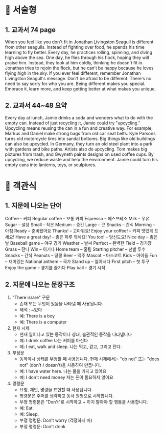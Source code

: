 # 🌱 서술형 
## 1. 교과서 74 page
When you feel like you don't fit in
Jonathan Livingston Seagull is different from other seagulls. Instead of fighting over food, he spends his time learning to fly better. Every day, he practices rolling, spinning, and diving high above the sea. One day, he flies through his flock, hoping they will praise him. Instead, they look at him coldly, thinking he doesn't fit in. Jonathan tries to rejoin the flock, but he can't be happy because he loves flying high in the sky.
If you ever feel different, remember Jonathan Livingston Seagull's message. Don't be afraid to be different. There's no need to say sorry for who you are. Being different makes you special. Embrace it, learn more, and keep getting better at what makes you unique.
## 2. 교과서 44~48 요약
   Every day at lunch, Jamie drinks a soda and wonders what to do with the empty can. Instead of just recycling it, Jamie could try "upcycling." Upcycling means reusing the can in a fun and creative way.
For example, Markus and Daniel make strong bags from old car seat belts. Kyle Parsons turns old motorcycle tires into sandal bottoms. Big things like old buildings can also be upcycled. In Germany, they turn an old steel plant into a park with gardens and bike paths.
Artists also do upcycling. Tom makes big pictures from trash, and Gwyneth paints designs on used coffee cups.
By upcycling, we reduce waste and help the environment. Jamie could turn his empty cans into lanterns, toys, or sculptures.

# 🌱 객관식 
## 1. 지문에 나오는 단어
Coffee – 커피
Regular coffee – 보통 커피
Espresso – 에스프레소
Milk – 우유
Sugar – 설탕
Small – 작은
Medium – 중간
Large – 큰
Snacks – 간식
Morning – 아침
Ready – 준비됐어요
Thanks! – 고마워요!
Enjoy your coffee! – 커피 맛있게 드세요!
Have a great day! – 좋은 하루 되세요!
You too! – 당신도요!
Nice day – 좋은 날
Baseball game – 야구 경기
Weather – 날씨
Perfect – 완벽한
Field – 경기장
Grass – 잔디
Win – 이기다
Home team – 홈팀
Starting pitcher – 선발 투수
Snacks – 간식
Peanuts – 땅콩
Beer – 맥주
Mascot – 마스코트
Kids – 아이들
Fun – 재미있는
National anthem – 국가
Stand up – 일어서다
First pitch – 첫 투구
Enjoy the game – 경기를 즐기다
Play ball – 경기 시작

## 2. 지문에 나오는 문장구조
1. "There is/are" 구문
   - 존재 또는 무엇이 있음을 나타낼 때 사용됩니다.
   - 해석 : ~있다
   - 예: There is a boy
   - 예: There is a computer
2. 현재 시제
   - 현재 일어나고 있는 동작이나 상태, 습관적인 동작을 나타냅니다
   - 예: I drink coffee 나는 커피를 마신다
   - 예: I eat, walk and sleep. 나는 먹고, 걷고, 그리고 잔다.
3. 부정문
   - 동작이나 상태를 부정할 때 사용됩니다. 현재 시제에서는 "do not" 또는 "does not" (don't / doesn't)을 사용하여 만듭니다.
   - 예: I have water here. 나는 물을 가지고 있어요
   - 예: I don't need money 저는 돈이 필요하지 않아요
4. 명령문
   - 요청, 제안, 명령을 표현할 때 사용됩니다.
   - 명령문은 주어를 생략하고 동사 원형으로 시작합니다.
   - 부정 명령문은 "Don't"로 시작하고 + 하지 말아야 할 행동을 사용합니다.
   - 예: Eat.
   - 예: Sleep.
   - 부정 명령문: Don't worry (걱정하지 마)
   - 부정 명령문: Don't drink


